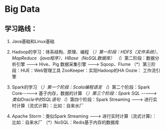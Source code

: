 # Big Data

## 学习路线：
1. Java基础和Linux基础
2. Hadoop的学习：体系结构、原理、编程
	（*）第一阶段：HDFS（文件系统）、MapReduce（java程序）、HBase（NoSQL数据库）
	（*）第二阶段：数据分析引擎 ---> Hive、Pig
	       数据采集引擎 ---> Sqoop、Flume
	（*）第三阶段：HUE：Web管理工具
	       ZooKeeper：实现Hadoop的HA
               Oozie： 工作流引擎
3. Spark的学习
	（*）第一个阶段：Scala编程语言
	（*）第二个阶段：Spark Core-----> 基于内存，数据的计算
	（*）第三个阶段：Spark SQL -----> 类似Oracle中的SQL语句
	（*）第四个阶段：Spark Streaming ---> 进行实时计算（流式计算）：比如：自来水厂
			
4. Apache Storm：类似Spark Streaming ---> 进行实时计算（流式计算）：比如：自来水厂
	（*）NoSQL：Redis基于内存的数据库